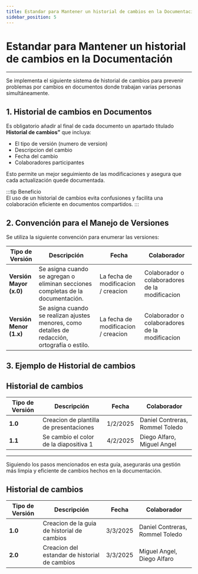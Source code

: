 ```yaml
---
title: Estandar para Mantener un historial de cambios en la Documentación
sidebar_position: 5
---
```


# Estandar para Mantener un historial de cambios en la Documentación

---

Se implementa el siguiente sistema de historial de cambios para prevenir problemas por cambios en documentos donde trabajan varias personas simultáneamente.

## **1. Historial de cambios en Documentos**

Es obligatorio añadir al final de cada documento un apartado titulado **Historial de cambios”** que incluya:

- El tipo de versión (numero de version)
- Descripcion del cambio
- Fecha del cambio
- Colaboradores participantes

Esto permite un mejor seguimiento de las modificaciones y asegura que cada actualización quede documentada.

:::tip Beneficio  
El uso de un historial de cambios evita confusiones y facilita una colaboración eficiente en documentos compartidos.
:::

## **2. Convención para el Manejo de Versiones**

Se utiliza la siguiente convención para enumerar las versiones:

| **Tipo de Versión**     | **Descripción**                                                                                | **Fecha**                           | **Colaborador**                                |
| ----------------------- | ---------------------------------------------------------------------------------------------- | ----------------------------------- | ---------------------------------------------- |
| **Versión Mayor (x.0)** | Se asigna cuando se agregan o eliminan secciones completas de la documentación.                | La fecha de modificacion / creacion | Colaborador o colaboradores de la modificacion |
| **Versión Menor (1.x)** | Se asigna cuando se realizan ajustes menores, como detalles de redacción, ortografía o estilo. | La fecha de modificacion / creacion | Colaborador o colaboradores de la modificacion |

## **3. Ejemplo de Historial de cambios**

## Historial de cambios

| **Tipo de Versión** | **Descripción**                         | **Fecha** | **Colaborador**                 |
| ------------------- | --------------------------------------- | --------- | ------------------------------- |
| **1.0**             | Creacion de plantilla de presentaciones | 1/2/2025  | Daniel Contreras, Rommel Toledo |
| **1.1**             | Se cambio el color de la diapositiva 1  | 4/2/2025  | Diego Alfaro, Miguel Angel      |

---

Siguiendo los pasos mencionados en esta guía, asegurarás una gestión más limpia y eficiente de cambios hechos en la documentación.

## Historial de cambios

| **Tipo de Versión** | **Descripción**                               | **Fecha** | **Colaborador**                 |
| ------------------- | --------------------------------------------- | --------- | ------------------------------- |
| **1.0**             | Creacion de la guia de historial de cambios   | 3/3/2025  | Daniel Contreras, Rommel Toledo |
| **2.0**             | Creacion del estandar de historial de cambios | 3/3/2025  | Miguel Angel, Diego Alfaro      |
